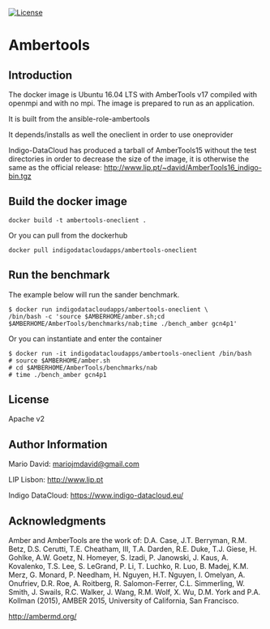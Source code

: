 [![License](http://img.shields.io/:license-apache-blue.svg?style=flat-square)](http://www.apache.org/licenses/LICENSE-2.0.html)

# Ambertools

## Introduction
The docker image is Ubuntu 16.04 LTS with AmberTools v17 compiled with
openmpi and with no mpi. The image is prepared to run as an application.

It is built from the ansible-role-ambertools

It depends/installs as well the oneclient in order to use oneprovider

Indigo-DataCloud has produced a tarball of AmberTools15 without the test directories
in order to decrease the size of the image, it is otherwise the same as the official
release: http://www.lip.pt/~david/AmberTools16_indigo-bin.tgz

## Build the docker image

```
docker build -t ambertools-oneclient .
```

Or you can pull from the dockerhub

```
docker pull indigodatacloudapps/ambertools-oneclient
```

## Run the benchmark

The example below will run the sander benchmark.

```
$ docker run indigodatacloudapps/ambertools-oneclient \
/bin/bash -c 'source $AMBERHOME/amber.sh;cd $AMBERHOME/AmberTools/benchmarks/nab;time ./bench_amber gcn4p1'
```

Or you can instantiate and enter the container
```
$ docker run -it indigodatacloudapps/ambertools-oneclient /bin/bash
# source $AMBERHOME/amber.sh
# cd $AMBERHOME/AmberTools/benchmarks/nab
# time ./bench_amber gcn4p1
```

License
-------

Apache v2

Author Information
------------------

Mario David: <mariojmdavid@gmail.com>

LIP Lisbon: http://www.lip.pt

Indigo DataCloud: https://www.indigo-datacloud.eu/

Acknowledgments
---------------
Amber and AmberTools are the work of:
D.A. Case, J.T. Berryman, R.M. Betz, D.S. Cerutti, T.E. Cheatham, III, T.A. Darden, R.E. Duke,
T.J. Giese, H. Gohlke, A.W. Goetz, N. Homeyer, S. Izadi, P. Janowski, J. Kaus, A. Kovalenko,
T.S. Lee, S. LeGrand, P. Li, T. Luchko, R. Luo, B. Madej, K.M. Merz, G. Monard, P. Needham,
H. Nguyen, H.T. Nguyen, I. Omelyan, A. Onufriev, D.R. Roe, A. Roitberg, R. Salomon-Ferrer,
C.L. Simmerling, W. Smith, J. Swails, R.C. Walker, J. Wang, R.M. Wolf, X. Wu, D.M. York and P.A. Kollman (2015),
AMBER 2015, University of California, San Francisco.

http://ambermd.org/
